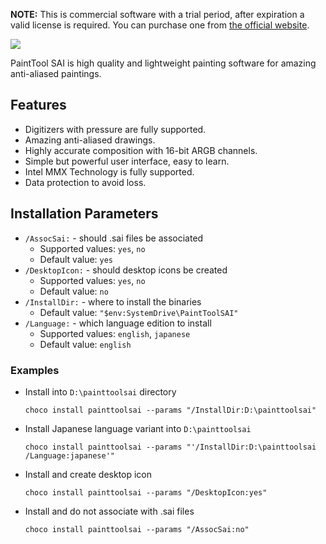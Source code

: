 **NOTE:** This is commercial software with a trial period, after expiration a valid license is required. You can purchase one from [the official website](https://www.systemax.jp/en/sai).

![](https://cdn.jsdelivr.net/gh/jakublevy/chocopkgs/painttoolsai/sai_logo.png)

PaintTool SAI is high quality and lightweight painting software for amazing anti-aliased paintings.

## Features
* Digitizers with pressure are fully supported.
* Amazing anti-aliased drawings.
* Highly accurate composition with 16-bit ARGB channels.
* Simple but powerful user interface, easy to learn.
* Intel MMX Technology is fully supported.
* Data protection to avoid loss.

## Installation Parameters
* `/AssocSai:` - should .sai files be associated
  - Supported values: `yes`, `no`
  - Default value: `yes`
* `/DesktopIcon:` - should desktop icons be created
  - Supported values: `yes`, `no`
  - Default value: `no`
* `/InstallDir:` - where to install the binaries
  - Default value: `"$env:SystemDrive\PaintToolSAI"`
* `/Language:` - which language edition to install
  - Supported values: `english`, `japanese`
  - Default value: `english`

### Examples
* Install into `D:\painttoolsai` directory
  ```
  choco install painttoolsai --params "/InstallDir:D:\painttoolsai"
  ```
* Install Japanese language variant into `D:\painttoolsai`
  ```
  choco install painttoolsai --params "'/InstallDir:D:\painttoolsai /Language:japanese'"
  ```
* Install and create desktop icon
  ```
  choco install painttoolsai --params "/DesktopIcon:yes"
  ```
* Install and do not associate with .sai files
  ```
  choco install painttoolsai --params "/AssocSai:no"
  ```